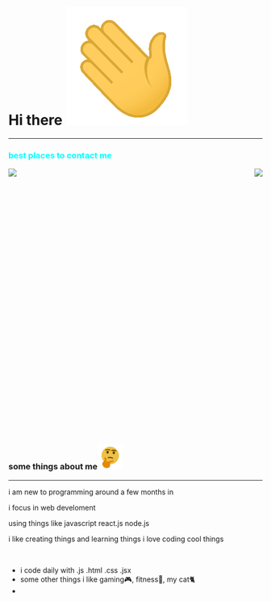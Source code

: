 <link rel="stylesheet" href="readMe.css">
<h1>Hi there <img src="hi.gif"></h1>
<hr>
<h3 style="color: aqua;">best places to contact me</h3>
<a style="float: right;" href="rangocode23@gmail.com">
<img style="align-content: center;" src="https://camo.githubusercontent.com/7d2bf4504a0eab57bde41d19624c1a13c3167467341d634131f4e75670dc4fce/68747470733a2f2f696d672e736869656c64732e696f2f62616467652f656d61696c206d652d2532333144413146332e7376673f267374796c653d666f722d7468652d6261646765266c6f676f3d676d61696c266c6f676f436f6c6f723d7768697465" data-canonical-src="https://img.shields.io/badge/email me-%231DA1F3.svg?&amp;style=for-the-badge&amp;logo=gmail&amp;logoColor=white" style="background-color="red style="max-width: 100%;"></a>

<a href="https://discordapp.com/users/brosdouble" rel="nofollow">
    <img src="https://camo.githubusercontent.com/110ea380c2a28cfc535839d814d284b29d2897f09af41851940feb1c54a6d858/68747470733a2f2f696d672e736869656c64732e696f2f62616467652f646973636f7264206d652d2532333144413146332e7376673f267374796c653d666f722d7468652d6261646765266c6f676f3d646973636f7264266c6f676f436f6c6f723d7768697465" data-canonical-src="https://img.shields.io/badge/discord me-%231DA1F3.svg?&amp;style=for-the-badge&amp;logo=discord&amp;logoColor=white" style="max-width: 100%;">
</a>
<div style="width:100%;height:0;padding-bottom:100%;position:relative;">
</div>
<h3>some things about me<img style="width: 50px;" src="hmmmm.gif"></h3>
<hr>
<p>i am new to programming around a few months in</p>
<p>i focus in web develoment</p>
<p>using things like javascript react.js node.js</p>
<p>i like creating things and learning things i love coding cool things</p>
<br>
<ul>
    <li>i code daily with .js .html .css .jsx</li>
    <li>some other things i like gaming🎮, fitness💪, my cat🐈</li>
    <li></li>
</ul>
<!--

